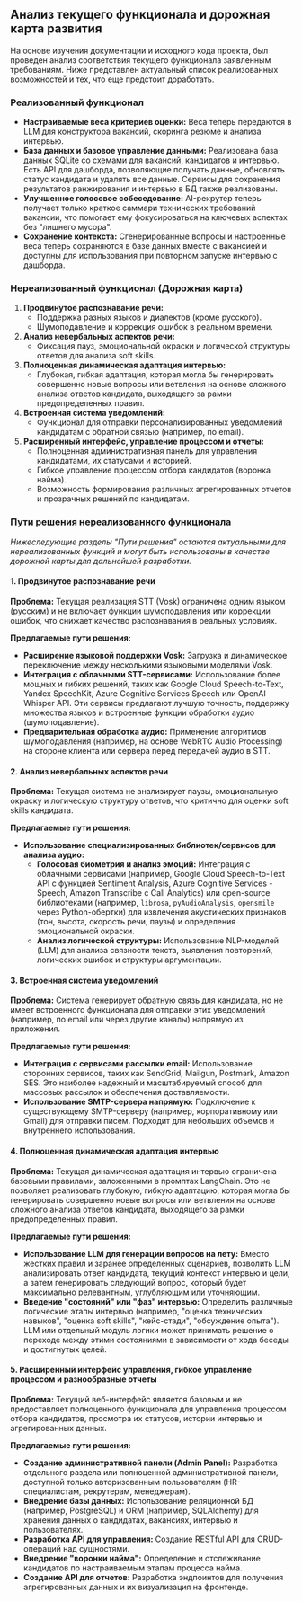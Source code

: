 ## Анализ текущего функционала и дорожная карта развития

На основе изучения документации и исходного кода проекта, был проведен анализ соответствия текущего функционала заявленным требованиям. Ниже представлен актуальный список реализованных возможностей и тех, что еще предстоит доработать.

### Реализованный функционал

*   **Настраиваемые веса критериев оценки:** Веса теперь передаются в LLM для конструктора вакансий, скоринга резюме и анализа интервью.
*   **База данных и базовое управление данными:** Реализована база данных SQLite со схемами для вакансий, кандидатов и интервью. Есть API для дашборда, позволяющие получать данные, обновлять статус кандидата и удалять все данные. Сервисы для сохранения результатов ранжирования и интервью в БД также реализованы.
*   **Улучшенное голосовое собеседование:** AI-рекрутер теперь получает только краткое саммари технических требований вакансии, что помогает ему фокусироваться на ключевых аспектах без "лишнего мусора".
*   **Сохранение контекста:** Сгенерированные вопросы и настроенные веса теперь сохраняются в базе данных вместе с вакансией и доступны для использования при повторном запуске интервью с дашборда.

### Нереализованный функционал (Дорожная карта)

1.  **Продвинутое распознавание речи:**
    *   Поддержка разных языков и диалектов (кроме русского).
    *   Шумоподавление и коррекция ошибок в реальном времени.
2.  **Анализ невербальных аспектов речи:**
    *   Фиксация пауз, эмоциональной окраски и логической структуры ответов для анализа soft skills.
3.  **Полноценная динамическая адаптация интервью:**
    *   Глубокая, гибкая адаптация, которая могла бы генерировать совершенно новые вопросы или ветвления на основе сложного анализа ответов кандидата, выходящего за рамки предопределенных правил.
4.  **Встроенная система уведомлений:**
    *   Функционал для отправки персонализированных уведомлений кандидатам с обратной связью (например, по email).
5.  **Расширенный интерфейс, управление процессом и отчеты:**
    *   Полноценная административная панель для управления кандидатами, их статусами и историей.
    *   Гибкое управление процессом отбора кандидатов (воронка найма).
    *   Возможность формирования различных агрегированных отчетов и прозрачных решений по кандидатам.

### Пути решения нереализованного функционала

*Нижеследующие разделы "Пути решения" остаются актуальными для нереализованных функций и могут быть использованы в качестве дорожной карты для дальнейшей разработки.*

#### 1. Продвинутое распознавание речи

**Проблема:** Текущая реализация STT (Vosk) ограничена одним языком (русским) и не включает функции шумоподавления или коррекции ошибок, что снижает качество распознавания в реальных условиях.

**Предлагаемые пути решения:**

*   **Расширение языковой поддержки Vosk:** Загрузка и динамическое переключение между несколькими языковыми моделями Vosk.
*   **Интеграция с облачными STT-сервисами:** Использование более мощных и гибких решений, таких как Google Cloud Speech-to-Text, Yandex SpeechKit, Azure Cognitive Services Speech или OpenAI Whisper API. Эти сервисы предлагают лучшую точность, поддержку множества языков и встроенные функции обработки аудио (шумоподавление).
*   **Предварительная обработка аудио:** Применение алгоритмов шумоподавления (например, на основе WebRTC Audio Processing) на стороне клиента или сервера перед передачей аудио в STT.

#### 2. Анализ невербальных аспектов речи

**Проблема:** Текущая система не анализирует паузы, эмоциональную окраску и логическую структуру ответов, что критично для оценки soft skills кандидата.

**Предлагаемые пути решения:**

*   **Использование специализированных библиотек/сервисов для анализа аудио:**
    *   **Голосовая биометрия и анализ эмоций:** Интеграция с облачными сервисами (например, Google Cloud Speech-to-Text API с функцией Sentiment Analysis, Azure Cognitive Services - Speech, Amazon Transcribe с Call Analytics) или open-source библиотеками (например, `librosa`, `pyAudioAnalysis`, `opensmile` через Python-обертки) для извлечения акустических признаков (тон, высота, скорость речи, паузы) и определения эмоциональной окраски.
    *   **Анализ логической структуры:** Использование NLP-моделей (LLM) для анализа связности текста, выявления повторений, логических ошибок и структуры аргументации.

#### 3. Встроенная система уведомлений

**Проблема:** Система генерирует обратную связь для кандидата, но не имеет встроенного функционала для отправки этих уведомлений (например, по email или через другие каналы) напрямую из приложения.

**Предлагаемые пути решения:**

*   **Интеграция с сервисами рассылки email:** Использование сторонних сервисов, таких как SendGrid, Mailgun, Postmark, Amazon SES. Это наиболее надежный и масштабируемый способ для массовых рассылок и обеспечения доставляемости.
*   **Использование SMTP-сервера напрямую:** Подключение к существующему SMTP-серверу (например, корпоративному или Gmail) для отправки писем. Подходит для небольших объемов и внутреннего использования.

#### 4. Полноценная динамическая адаптация интервью

**Проблема:** Текущая динамическая адаптация интервью ограничена базовыми правилами, заложенными в промптах LangChain. Это не позволяет реализовать глубокую, гибкую адаптацию, которая могла бы генерировать совершенно новые вопросы или ветвления на основе сложного анализа ответов кандидата, выходящего за рамки предопределенных правил.

**Предлагаемые пути решения:**

*   **Использование LLM для генерации вопросов на лету:** Вместо жестких правил и заранее определенных сценариев, позволить LLM анализировать ответ кандидата, текущий контекст интервью и цели, а затем генерировать следующий вопрос, который будет максимально релевантным, углубляющим или уточняющим.
*   **Введение "состояний" или "фаз" интервью:** Определить различные логические этапы интервью (например, "оценка технических навыков", "оценка soft skills", "кейс-стади", "обсуждение опыта"). LLM или отдельный модуль логики может принимать решение о переходе между этими состояниями в зависимости от хода беседы и достигнутых целей.

#### 5. Расширенный интерфейс управления, гибкое управление процессом и разнообразные отчеты

**Проблема:** Текущий веб-интерфейс является базовым и не предоставляет полноценного функционала для управления процессом отбора кандидатов, просмотра их статусов, истории интервью и агрегированных данных.

**Предлагаемые пути решения:**

*   **Создание административной панели (Admin Panel):** Разработка отдельного раздела или полноценной административной панели, доступной только авторизованным пользователям (HR-специалистам, рекрутерам, менеджерам).
*   **Внедрение базы данных:** Использование реляционной БД (например, PostgreSQL) и ORM (например, SQLAlchemy) для хранения данных о кандидатах, вакансиях, интервью и пользователях.
*   **Разработка API для управления:** Создание RESTful API для CRUD-операций над сущностями.
*   **Внедрение "воронки найма":** Определение и отслеживание кандидатов по настраиваемым этапам процесса найма.
*   **Создание API для отчетов:** Разработка эндпоинтов для получения агрегированных данных и их визуализация на фронтенде.